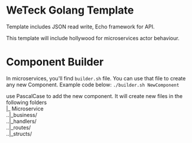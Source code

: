 # WeTeck Golang Template

Template includes JSON read write, Echo framework for API.

This template will include hollywood for microservices actor behaviour.

# Component Builder

In microservices, you'll find `builder.sh` file. You can use that file to create any new Component. Example code below:
```./builder.sh NewComponent```

use PascalCase to add the new component.
It will create new files in the following folders <br>
|_ Microservice <br>
..|_business/ <br>
..|_handlers/ <br>
..|_routes/ <br>
..|_structs/ <br>
